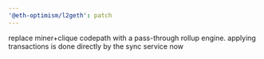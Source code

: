 ```yaml
---
'@eth-optimism/l2geth': patch
---
```


replace miner+clique codepath with a pass-through rollup engine. applying transactions is done directly by the sync service now
